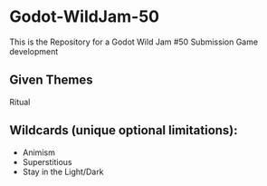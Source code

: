 # Godot-WildJam-50
This is the Repository for a Godot Wild Jam #50 Submission Game development

## Given Themes
Ritual

## Wildcards (unique optional limitations):
- Animism
- Superstitious
- Stay in the Light/Dark

